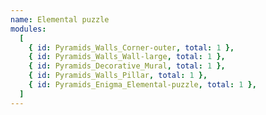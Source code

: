 ```yaml
---
name: Elemental puzzle
modules:
  [
    { id: Pyramids_Walls_Corner-outer, total: 1 },
    { id: Pyramids_Walls_Wall-large, total: 1 },
    { id: Pyramids_Decorative_Mural, total: 1 },
    { id: Pyramids_Walls_Pillar, total: 1 },
    { id: Pyramids_Enigma_Elemental-puzzle, total: 1 },
  ]
---
```

